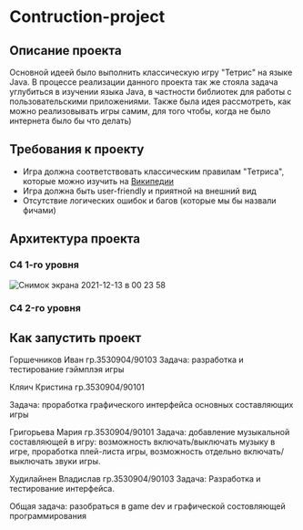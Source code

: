 # Contruction-project
## Описание проекта
Основной идеей было выполнить классическую игру "Тетрис" на языке Java. В процессе реализации данного проекта так же стояла задача углубиться в изучении языка Java, в частности библиотек для работы с пользовательскими приложениями. Также была идея рассмотреть, как можно реализовывать игры самим, для того чтобы, когда не было интернета было бы что делать) 
## Требования к проекту
* Игра должна соответствовать классическим правилам "Тетриса", которые можно изучить на [Википедии](https://ru.wikipedia.org/wiki/Тетрис)
* Игра должна быть user-friendly и приятной на внешний вид
* Отсутствие логических ошибок и багов (которые мы бы назвали фичами)
## Архитектура проекта
### С4 1-го уровня
![Снимок экрана 2021-12-13 в 00 23 58](https://user-images.githubusercontent.com/61047586/145731655-9a6ca700-d01f-4f54-85e4-2802b6a67e1f.png)
### C4 2-го уровня

## Как запустить проект
Горшечников Иван гр.3530904/90103 Задача: разработка и тестирование гэймплэя игры

Кляич Кристина гр.3530904/90101 

Задача: проработка графического интерфейса основных составляющих игры

Григорьева Мария гр.3530904/90101
Задача: добавление музыкальной составляющей в игру: возможность включать/выключать музыку в игре, проработка плей-листа игры, возможность отдельно включать/выключать звуки игры. 

Худилайнен Владислав гр.3530904/90103 
Задача: Разработка и тестирование интерфейса.

Общая задача: разобраться в game dev и графической состовляющей программирования
